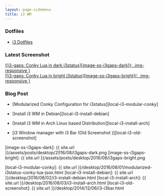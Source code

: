 ```yaml
---
layout: page-sidemenu
title: i3 WM
---
```


### Dotfiles

*	[i3 Dotfiles][dotfiles-i3]

### Latest Screenshot

[![i3-gaps: Conky Lua in dark i3status][image-ss-i3gaps-dark]{: .img-responsive }][picasa-ss-i3gaps-dark]
<br/>
[![i3-gaps: Conky Lua in bright i3status][image-ss-i3gaps-bright]{: .img-responsive }][picasa-ss-i3gaps-bright]  

### Blog Post

*	[Modularized Conky Configuration for i3status][local-i3-modular-conky]

*	[Install i3 WM in Debian][local-i3-install-debian]

*	[Install i3 WM in Arch Linux based Distribution][local-i3-install-arch]

*	[i3 Window manager with i3 Bar (Old Screenshot )][local-i3-old-screenshot]
 
[//]: <> ( -- -- -- links below -- -- -- )

[dotfiles-i3]: https://github.com/epsi-rns/dotfiles/blob/master/i3/README.md

[image-ss-i3gaps-dark]: {{ site.url }}/assets/posts/desktop/2016/08/i3gaps-dark.png
[image-ss-i3gaps-bright]: {{ site.url }}/assets/posts/desktop/2016/08/i3gaps-bright.png

[picasa-ss-i3gaps-dark]: https://lh3.googleusercontent.com/-z2h94mqwszU/V59JN7KCTyI/AAAAAAAAAsI/Dj76UEcWbnkhowZUobnrj8uwC6aA-VcuwCCo/s0/i3gaps-dark.png
[picasa-ss-i3gaps-bright]: https://lh3.googleusercontent.com/-hJsG_VoSktU/V6DGP-pCpYI/AAAAAAAAAto/KhqyjuYpw2wlvqHSWFaClDsUtKYgWtaUgCCo/s0/i3gaps-bright.png

[local-i3-modular-conky]:  {{ site.url }}/desktop/2016/08/01/modularized-i3status-conky-lua-json.html
[local-i3-install-debian]: {{ site.url }}/desktop/2016/08/02/i3-install-debian.html
[local-i3-install-arch]:   {{ site.url }}/desktop/2016/08/03/i3-install-arch.html
[local-i3-old-screenshot]: {{ site.url }}/desktop/2014/12/06/i3-i3bar.html
